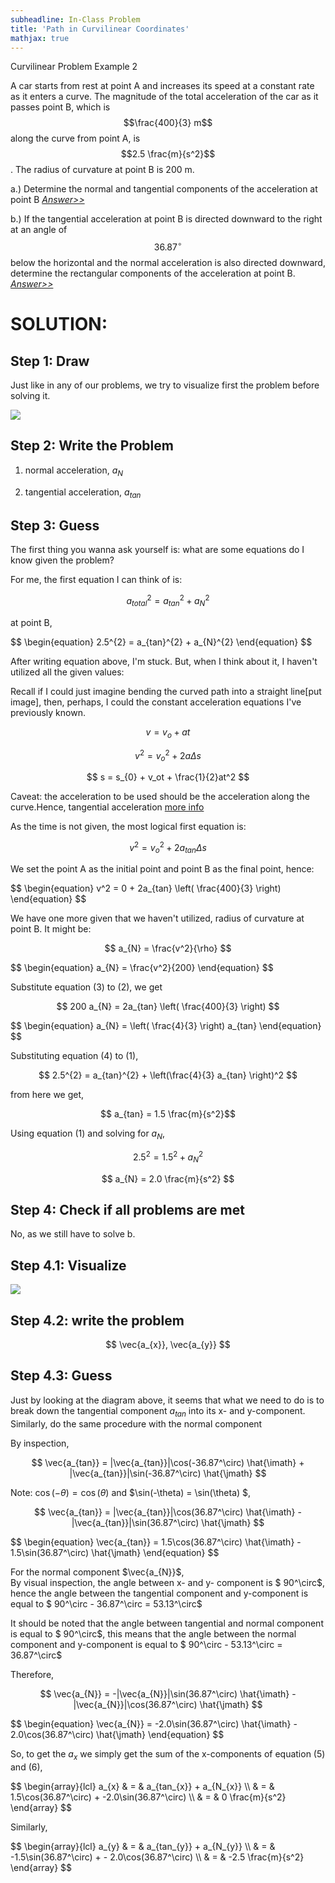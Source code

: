 ```yaml
---
subheadline: In-Class Problem
title: 'Path in Curvilinear Coordinates'
mathjax: true
---
```

Curvilinear Problem Example 2

A car starts from rest at point A and increases its speed at a constant rate as it enters a curve. The magnitude of the total acceleration of the car as it passes point B, which is $$\frac{400}{3}  m$$ along the curve from point A, is $$2.5 \frac{m}{s^2}$$. The radius of curvature at point B is 200 m.

a.) Determine the normal and tangential components of the acceleration at point B [*Answer>>*](#ans1)

b.) If the tangential acceleration at point B is directed downward to the right at an angle of $$36.87^\circ$$ below the horizontal and the normal acceleration is also directed downward, determine the rectangular components of the acceleration at point B. [*Answer>>*](#ans2)

<!--more-->

# SOLUTION:

## Step 1: Draw

Just like in any of our problems, we try to visualize first the problem before solving it.

<img class="center" src="https://docs.google.com/drawings/d/e/2PACX-1vQjMbD73j9_KiMmq7oeWGkKOHhUWTXvCP4fZF1IKf26vEeqDEP0bt6rzIcLKrOW7Do1V7H5vZ6DG71w/pub?w=470&h=275">

## Step 2: Write the Problem

1. normal acceleration, $a_{N}$

2. tangential acceleration, $a_{tan}$

## Step 3: Guess
The first thing you wanna ask yourself is: what are some equations do I know given the problem?

For me, the first equation I can think of is:

$$ a_{total}^{2} = a_{tan}^{2} + a_{N}^{2} $$

at point B,

<div>
$$
   \begin{equation} 
      2.5^{2} = a_{tan}^{2} + a_{N}^{2}
   \end{equation}
$$
</div>

After writing equation above, I'm stuck. But, when I think about it, I haven't utilized all the given values:

Recall if I could just imagine bending the curved path into a straight line[put image], then, perhaps, I could the constant acceleration equations I've previously known.

$$ v = v_{o} + at$$

$$ v^2 = v_{o}^2 + 2a\Delta s $$

$$ s = s_{0} + v_ot + \frac{1}{2}at^2 $$ 

Caveat: the acceleration to be used should be the acceleration along the curve.Hence, tangential acceleration [more info][1]

As the time is not given, the most logical first equation is:

$$ v^2 = v_{o}^2 + 2a_{tan}\Delta s $$

We set the point A as the initial point and point B as the final point, hence:

<div>
$$
   \begin{equation} 
      v^2 = 0 + 2a_{tan} \left( \frac{400}{3} \right)
   \end{equation}
$$
</div>

We have one more given that we haven't utilized, radius of curvature at point B. It might be:

$$ a_{N} = \frac{v^2}{\rho} $$

<div>
$$
   \begin{equation} 
      a_{N} = \frac{v^2}{200}
   \end{equation}
$$
</div>

Substitute equation (3) to (2), we get

$$ 200 a_{N} = 2a_{tan} \left( \frac{400}{3} \right) $$

<div id="ans1">
$$
   \begin{equation} 
      a_{N} = \left( \frac{4}{3} \right) a_{tan} 
   \end{equation}
$$
</div>

Substituting equation (4) to (1),

$$ 2.5^{2} = a_{tan}^{2} + \left(\frac{4}{3} a_{tan} \right)^2 $$

from here we get,

$$ a_{tan} = 1.5 \frac{m}{s^2}$$

Using equation (1) and solving for $a_{N}$,

$$ 2.5^{2} = 1.5^2 + a_{N}^{2} $$

$$ a_{N} = 2.0 \frac{m}{s^2} $$


## Step 4: Check if all problems are met
No, as we still have to solve b.

## Step 4.1: Visualize
<img class="center" src="https://docs.google.com/drawings/d/e/2PACX-1vRk49nMjsdy_rYC6BnaNh92lW-OtRwLCWbN5_PBR561AvDXILSCfgA_nHMQMYAbFxYD9efX3HRbyM9o/pub?w=470&amp;h=275">

## Step 4.2: write the problem
$$ \vec{a_{x}}, \vec{a_{y}} $$

## Step 4.3: Guess
Just by looking at the diagram above, it seems that what we need to do is to break down the tangential component $a_{tan}$ into its x- and y-component. Similarly, do the same procedure with the normal component

By inspection,

$$ \vec{a_{tan}} = |\vec{a_{tan}}|\cos(-36.87^\circ) \hat{\imath} + |\vec{a_{tan}}|\sin(-36.87^\circ) \hat{\jmath} $$ 

Note: $\cos(-\theta) = \cos(\theta)$ and $\sin(-\theta) = \sin(\theta) $, 

$$ \vec{a_{tan}} = |\vec{a_{tan}}|\cos(36.87^\circ) \hat{\imath} - |\vec{a_{tan}}|\sin(36.87^\circ) \hat{\jmath} $$ 

<div>
$$
   \begin{equation} 
      \vec{a_{tan}} = 1.5\cos(36.87^\circ) \hat{\imath} - 1.5\sin(36.87^\circ) \hat{\jmath}
   \end{equation}
$$
</div>


For the normal component $\vec{a_{N}}$,<br  />
By visual inspection, the angle between x- and y- component is $ 90^\circ$, hence the angle between the tangential component and y-component is equal to $ 90^\circ - 36.87^\circ = 53.13^\circ$

It should be noted that the angle between tangential and normal component is equal to $ 90^\circ$, this means that the angle between the normal component and y-component is equal to $ 90^\circ - 53.13^\circ = 36.87^\circ$

Therefore,

$$ \vec{a_{N}} = -|\vec{a_{N}}|\sin(36.87^\circ) \hat{\imath} - |\vec{a_{N}}|\cos(36.87^\circ) \hat{\jmath} $$ 

<div>
$$
   \begin{equation} 
      \vec{a_{N}} = -2.0\sin(36.87^\circ) \hat{\imath} - 2.0\cos(36.87^\circ) \hat{\jmath}
   \end{equation}
$$
</div>


So, to get the $a_{x}$ we simply get the sum of the x-components of equation (5) and (6),

<div id="ans2">
$$ 
    \begin{array}{lcl}
        a_{x} & = & a_{tan_{x}} + a_{N_{x}} \\ 
              & = & 1.5\cos(36.87^\circ) + -2.0\sin(36.87^\circ) \\
              & = & 0 \frac{m}{s^2}
    \end{array}
$$
</div>

Similarly,
<div>
$$ 
    \begin{array}{lcl}
        a_{y} & = & a_{tan_{y}} + a_{N_{y}} \\ 
              & = & -1.5\sin(36.87^\circ) + - 2.0\cos(36.87^\circ) \\
              & = & -2.5 \frac{m}{s^2}
    \end{array}
$$
</div>

[1]: http://example.com

